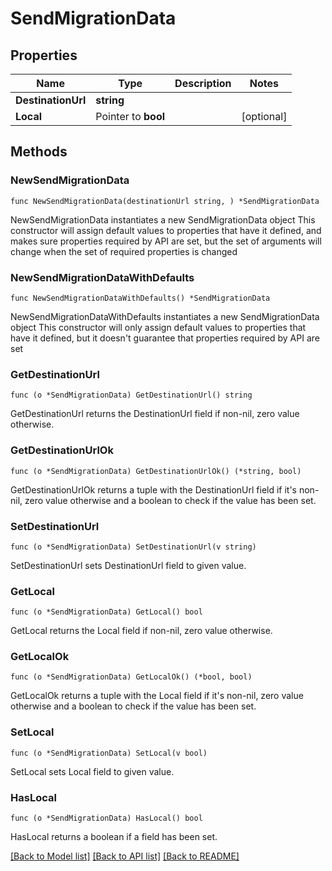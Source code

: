 # SendMigrationData

## Properties

Name | Type | Description | Notes
------------ | ------------- | ------------- | -------------
**DestinationUrl** | **string** |  | 
**Local** | Pointer to **bool** |  | [optional] 

## Methods

### NewSendMigrationData

`func NewSendMigrationData(destinationUrl string, ) *SendMigrationData`

NewSendMigrationData instantiates a new SendMigrationData object
This constructor will assign default values to properties that have it defined,
and makes sure properties required by API are set, but the set of arguments
will change when the set of required properties is changed

### NewSendMigrationDataWithDefaults

`func NewSendMigrationDataWithDefaults() *SendMigrationData`

NewSendMigrationDataWithDefaults instantiates a new SendMigrationData object
This constructor will only assign default values to properties that have it defined,
but it doesn't guarantee that properties required by API are set

### GetDestinationUrl

`func (o *SendMigrationData) GetDestinationUrl() string`

GetDestinationUrl returns the DestinationUrl field if non-nil, zero value otherwise.

### GetDestinationUrlOk

`func (o *SendMigrationData) GetDestinationUrlOk() (*string, bool)`

GetDestinationUrlOk returns a tuple with the DestinationUrl field if it's non-nil, zero value otherwise
and a boolean to check if the value has been set.

### SetDestinationUrl

`func (o *SendMigrationData) SetDestinationUrl(v string)`

SetDestinationUrl sets DestinationUrl field to given value.


### GetLocal

`func (o *SendMigrationData) GetLocal() bool`

GetLocal returns the Local field if non-nil, zero value otherwise.

### GetLocalOk

`func (o *SendMigrationData) GetLocalOk() (*bool, bool)`

GetLocalOk returns a tuple with the Local field if it's non-nil, zero value otherwise
and a boolean to check if the value has been set.

### SetLocal

`func (o *SendMigrationData) SetLocal(v bool)`

SetLocal sets Local field to given value.

### HasLocal

`func (o *SendMigrationData) HasLocal() bool`

HasLocal returns a boolean if a field has been set.


[[Back to Model list]](../README.md#documentation-for-models) [[Back to API list]](../README.md#documentation-for-api-endpoints) [[Back to README]](../README.md)


